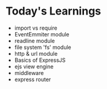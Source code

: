 # Today's Learnings

-   import vs require
-   EventEmmiter module
-   readline module
-   file system 'fs' module
-   http & url module
-   Basics of ExpressJS
-   ejs view engine
-   middleware
-   express router
